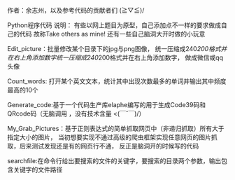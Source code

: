 作者：余志州，以及参考代码的贡献者们 \(≧▽≦)/


Python程序代码
说明：
有些以网上题目为原型，自己添加点不一样的要求做成自己的代码
故称Take others as mine!
还有一些自己脑洞大开时做的小玩意


Edit_picture：批量修改某个目录下的jpg与png图像，
统一压缩成240*200格式并在右上角添加数字统一压缩成240*200格式并在右上角添加数字，
做成微信或qq头像

Count_words: 打开某个英文文本，统计其中出现次数最多的单词并输出其中频度最高的10个

Generate_code:基于一个代码生产库elaphe编写的用于生成Code39码和QRcode码（无脑调用
，没有技术含量 <(￣ˇ￣)/）

My_Grab_Pictures：基于正则表达式的简单抓取网页中（非递归抓取）所有大于指定大小的图片，
当初想要实现不通过高级的爬虫框架实现任意网页的图片抓取，后来测试发现还是有的网页行不通，
反正是脑洞开的时候写的代码

searchfile:在命令行给出要搜索的文件的关键字，要搜索的目录两个参数，输出包含关键字的文件路径

